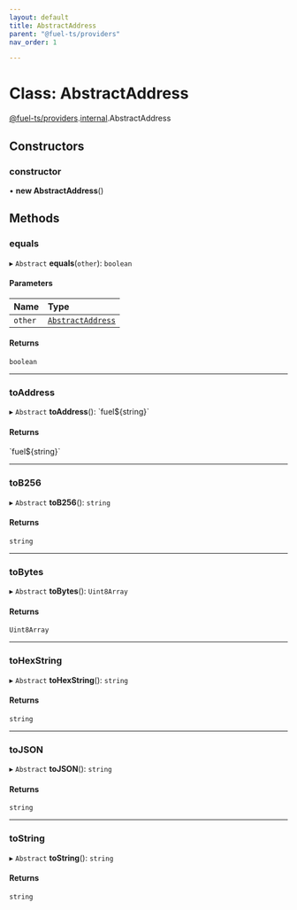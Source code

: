 ```yaml
---
layout: default
title: AbstractAddress
parent: "@fuel-ts/providers"
nav_order: 1

---
```


# Class: AbstractAddress

[@fuel-ts/providers](../index.md).[internal](../namespaces/internal.md).AbstractAddress

## Constructors

### constructor

• **new AbstractAddress**()

## Methods

### equals

▸ `Abstract` **equals**(`other`): `boolean`

#### Parameters

| Name | Type |
| :------ | :------ |
| `other` | [`AbstractAddress`](internal-AbstractAddress.md) |

#### Returns

`boolean`

___

### toAddress

▸ `Abstract` **toAddress**(): \`fuel${string}\`

#### Returns

\`fuel${string}\`

___

### toB256

▸ `Abstract` **toB256**(): `string`

#### Returns

`string`

___

### toBytes

▸ `Abstract` **toBytes**(): `Uint8Array`

#### Returns

`Uint8Array`

___

### toHexString

▸ `Abstract` **toHexString**(): `string`

#### Returns

`string`

___

### toJSON

▸ `Abstract` **toJSON**(): `string`

#### Returns

`string`

___

### toString

▸ `Abstract` **toString**(): `string`

#### Returns

`string`
